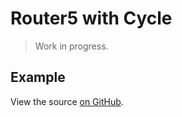 # Router5 with Cycle

> Work in progress.

## Example

View the source [on GitHub](https://github.com/router5/router5/tree/master/packages/examples/apps/cycle).

<div id="app"></div>
